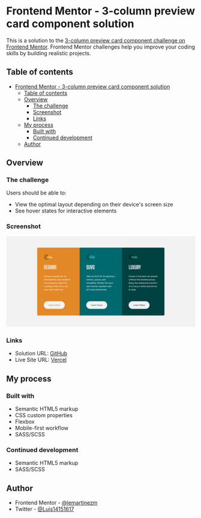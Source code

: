# Frontend Mentor - 3-column preview card component solution

This is a solution to the [3-column preview card component challenge on Frontend Mentor](https://www.frontendmentor.io/challenges/3column-preview-card-component-pH92eAR2-). Frontend Mentor challenges help you improve your coding skills by building realistic projects. 

## Table of contents

- [Frontend Mentor - 3-column preview card component solution](#frontend-mentor---3-column-preview-card-component-solution)
  - [Table of contents](#table-of-contents)
  - [Overview](#overview)
    - [The challenge](#the-challenge)
    - [Screenshot](#screenshot)
    - [Links](#links)
  - [My process](#my-process)
    - [Built with](#built-with)
    - [Continued development](#continued-development)
  - [Author](#author)

## Overview

### The challenge

Users should be able to:

- View the optimal layout depending on their device's screen size
- See hover states for interactive elements

### Screenshot

![Preview](./images/preview.png)

### Links

- Solution URL: [GitHub](https://github.com/lemartinezm/3-column-preview-card-component)
- Live Site URL: [Vercel](https://3-column-preview-card-component-flax-theta.vercel.app/)

## My process

### Built with

- Semantic HTML5 markup
- CSS custom properties
- Flexbox
- Mobile-first workflow
- SASS/SCSS

### Continued development

- Semantic HTML5 markup
- SASS/SCSS

## Author

- Frontend Mentor - [@lemartinezm](https://www.frontendmentor.io/profile/lemartinezm)
- Twitter - [@Luis14151617](https://twitter.com/Luis14151617)
